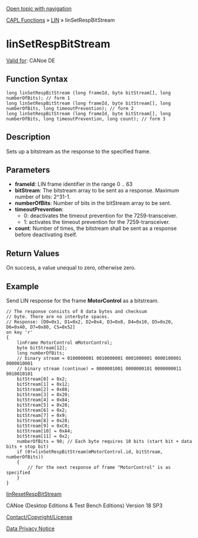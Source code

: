 [Open topic with navigation](../../../../../CANoeDEFamily.htm#Topics/CAPLFunctions/LIN/Functions/CAPLfunctionLINSetRespBitStream.md)

[CAPL Functions](../../CAPLfunctions.md) » [LIN](../CAPLfunctionsLINOverview.md) » linSetRespBitStream

# linSetRespBitStream

[Valid for](../../../Shared/FeatureAvailability.md):  CANoe DE

## Function Syntax

```plaintext
long linSetRespBitStream (long frameId, byte bitStream[], long numberOfBits); // form 1
long linSetRespBitStream (long frameId, byte bitStream[], long numberOfBits, long timeoutPrevention); // form 2
long linSetRespBitStream (long frameId, byte bitStream[], long numberOfBits, long timeoutPrevention, long count); // form 3
```

## Description

Sets up a bitstream as the response to the specified frame.

## Parameters

- **frameId**: LIN frame identifier in the range 0 .. 63
- **bitStream**: The bitstream array to be sent as a response. Maximum number of bits: 2^31-1.
- **numberOfBits**: Number of bits in the bitStream array to be sent.
- **timeoutPrevention**:
  - 0: deactivates the timeout prevention for the 7259-transceiver.
  - 1: activates the timeout prevention for the 7259-transceiver.
- **count**: Number of times, the bitstream shall be sent as a response before deactivating itself.

## Return Values

On success, a value unequal to zero, otherwise zero.

## Example

Send LIN response for the frame **MotorControl** as a bitstream.

```plaintext
// The response consists of 8 data bytes and checksum 
// byte. There are no interbyte spaces.
// Response: [D0=0x1, D1=0x2, D2=0x4, D3=0x8, D4=0x10, D5=0x20, D6=0x40, D7=0x80, CS=0x52]
on key 'r'
{
    linFrame MotorControl mMotorControl;
    byte bitStream[12];
    long numberOfBits;
    // binary stream = 0100000001 0010000001 0001000001 0000100001 0000010001
    // binary stream (continue) = 0000001001 0000000101 0000000011 0010010101
    bitStream[0] = 0x2;
    bitStream[1] = 0x12;
    bitStream[2] = 0x88;
    bitStream[3] = 0x20;
    bitStream[4] = 0x84;
    bitStream[5] = 0x20;
    bitStream[6] = 0x2;
    bitStream[7] = 0x9;
    bitStream[8] = 0x28;
    bitStream[9] = 0xC0;
    bitStream[10] = 0xA4;
    bitStream[11] = 0x2;
    numberOfBits = 90; // Each byte requires 10 bits (start bit + data bits + stop bit)
    if (0!=linSetRespBitStream(mMotorControl.id, bitStream, numberOfBits))
    {
        // for the next response of frame "MotorControl" is as specified
    }
}
```

[linResetRespBitStream](CAPLfunctionLINResetRespBitStream.md)

CANoe (Desktop Editions & Test Bench Editions) Version 18 SP3

[Contact/Copyright/License](../../../Shared/ContactCopyrightLicense.md)

[Data Privacy Notice](https://www.vector.com/int/en/company/get-info/privacy-policy/)
